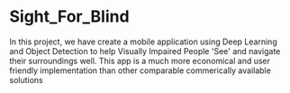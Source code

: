 # Sight_For_Blind

In this project, we have create a mobile application using Deep Learning and Object Detection to help Visually Impaired People 'See' and navigate their
surroundings well. This app is a much more economical and user friendly implementation than other comparable commerically available solutions 
